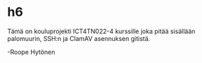 # h6
Tämä on kouluprojekti  ICT4TN022-4 kurssille joka pitää sisällään palomuurin, SSH:n ja ClamAV asennuksen gitistä.

-Roope Hytönen
